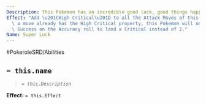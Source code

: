 ```yaml
---
Description: This Pokemon has an incredible good luck, good things happen to it regularly.
Effect: "Add \u201CHigh Critical\u201D to all the Attack Moves of this Pokemon. If\
  \ a move already has the High Critical property, this Pokemon will only need 1 More\
  \ Success on the Accuracy roll to land a Critical instead of 2."
Name: Super Luck
---
```


#PokeroleSRD/Abilities

## `= this.name`

> *`= this.Description`*

**Effect:** `= this.Effect`
